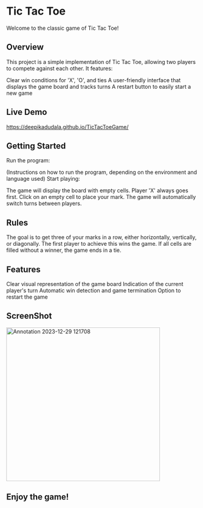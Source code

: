 # Tic Tac Toe

Welcome to the classic game of Tic Tac Toe!

## Overview

This project is a simple implementation of Tic Tac Toe, allowing two players to compete against each other. It features:

Clear win conditions for 'X', 'O', and ties
A user-friendly interface that displays the game board and tracks turns
A restart button to easily start a new game

## Live Demo
https://deepikadudala.github.io/TicTacToeGame/

## Getting Started

Run the program:

(Instructions on how to run the program, depending on the environment and language used)
Start playing:

The game will display the board with empty cells.
Player 'X' always goes first.
Click on an empty cell to place your mark.
The game will automatically switch turns between players.
## Rules

The goal is to get three of your marks in a row, either horizontally, vertically, or diagonally.
The first player to achieve this wins the game.
If all cells are filled without a winner, the game ends in a tie.
## Features

Clear visual representation of the game board
Indication of the current player's turn
Automatic win detection and game termination
Option to restart the game

## ScreenShot
<img width="404" alt="Annotation 2023-12-29 121708" src="https://github.com/DeepikaDudala/TicTacToeGame/assets/128839850/3bdecf57-d3ff-4a51-997d-8ef5a80db8c1">

## Enjoy the game!
